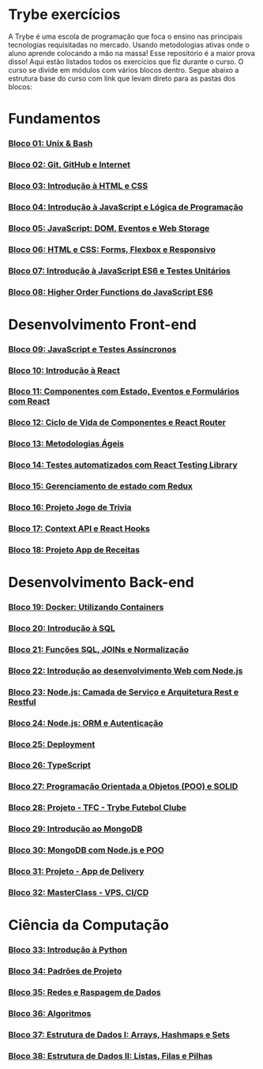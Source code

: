 # Trybe exercícios
 A Trybe é uma escola de programação que foca o ensino nas principais tecnologias requisitadas no mercado. Usando metodologias ativas onde o aluno aprende colocando a mão na massa! Esse repositório é a maior prova disso! Aqui estão listados todos os exercícios que fiz durante o curso.
  O curso se divide em módulos com vários blocos dentro. Segue abaixo a estrutura base do curso com link que levam direto para as pastas dos blocos:


# Fundamentos
### [Bloco 01: Unix & Bash](https://github.com/LuizHenriquePy/trybe-exercicios/tree/master/fundamentos/bloco1-unix-e-bash)
### [Bloco 02: Git, GitHub e Internet](https://github.com/LuizHenriquePy/trybe-exercicios/tree/master/fundamentos/bloco2-git-github-internet)
### [Bloco 03: Introdução à HTML e CSS](https://github.com/LuizHenriquePy/trybe-exercicios/tree/master/fundamentos/bloco3-introducao-html-css)
### [Bloco 04: Introdução à JavaScript e Lógica de Programação]()
### [Bloco 05: JavaScript: DOM, Eventos e Web Storage]()
### [Bloco 06: HTML e CSS: Forms, Flexbox e Responsivo]()
### [Bloco 07: Introdução à JavaScript ES6 e Testes Unitários]()
### [Bloco 08: Higher Order Functions do JavaScript ES6]()
# Desenvolvimento Front-end
### [Bloco 09: JavaScript e Testes Assíncronos]()
### [Bloco 10: Introdução à React]()
### [Bloco 11: Componentes com Estado, Eventos e Formulários com React]()
### [Bloco 12: Ciclo de Vida de Componentes e React Router]()
### [Bloco 13: Metodologias Ágeis]()
### [Bloco 14: Testes automatizados com React Testing Library]()
### [Bloco 15: Gerenciamento de estado com Redux]()
### [Bloco 16: Projeto Jogo de Trivia]()
### [Bloco 17: Context API e React Hooks]()
### [Bloco 18: Projeto App de Receitas]()
# Desenvolvimento Back-end
### [Bloco 19: Docker: Utilizando Containers]()
### [Bloco 20: Introdução à SQL]()
### [Bloco 21: Funções SQL, JOINs e Normalização]()
### [Bloco 22: Introdução ao desenvolvimento Web com Node.js]()
### [Bloco 23: Node.js: Camada de Serviço e Arquitetura Rest e Restful]()
### [Bloco 24: Node.js: ORM e Autenticação]()
### [Bloco 25: Deployment]()
### [Bloco 26: TypeScript]()
### [Bloco 27: Programação Orientada a Objetos (POO) e SOLID]()
### [Bloco 28: Projeto - TFC - Trybe Futebol Clube]()
### [Bloco 29: Introdução ao MongoDB]()
### [Bloco 30: MongoDB com Node.js e POO]()
### [Bloco 31: Projeto - App de Delivery]()
### [Bloco 32: MasterClass - VPS, CI/CD]()
# Ciência da Computação
### [Bloco 33: Introdução à Python]()
### [Bloco 34: Padrões de Projeto]()
### [Bloco 35: Redes e Raspagem de Dados]()
### [Bloco 36: Algoritmos]()
### [Bloco 37: Estrutura de Dados I: Arrays, Hashmaps e Sets]()
### [Bloco 38: Estrutura de Dados II: Listas, Filas e Pilhas]()

